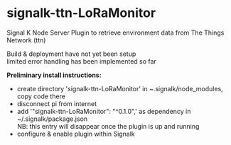 # signalk-ttn-LoRaMonitor
Signal K Node Server Plugin to retrieve environment data from The Things Network (ttn)

Build & deployment have not yet been setup  
limited error handling has been implemented so far

**Preliminary install instructions:**

* create directory 'signalk-ttn-LoRaMonitor' in ~.signalk/node_modules, copy code there
* disconnect pi from internet
* add '"signalk-ttn-LoRaMonitor": "^0.1.0",' as dependency in ~/.signalk/package.json  
NB: this entry will disappear once the plugin is up and running 
* configure & enable plugin within Signalk
